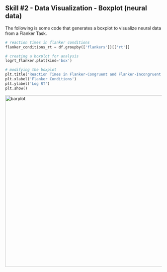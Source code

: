 ## Skill #2 - Data Visualization - Boxplot (neural data)

The following is some code that generates a boxplot to visualize neural data from a Flanker Task.

```python
# reaction times in flanker conditions
flanker_conditions_rt = df.groupby(['flankers'])[['rt']]

# creating a boxplot for analysis 
logrt_flanker.plot(kind='box')

# modifying the boxplot 
plt.title('Reaction Times in Flanker-Congruent and Flanker-Incongruent Conditions ')
plt.xlabel('Flanker Conditions')
plt.ylabel('Log RT')
plt.show() 
```

<img width="550" alt="barplot" src="https://user-images.githubusercontent.com/73716282/97790149-f68db280-1ba4-11eb-9eec-cb336c5f4497.png">

